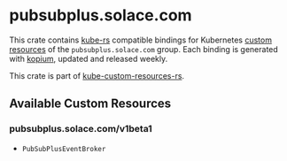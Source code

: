 <!--
SPDX-FileCopyrightText: The kube-custom-resources-rs Authors
SPDX-License-Identifier: 0BSD
 -->

# pubsubplus.solace.com

This crate contains [kube-rs](https://kube.rs/) compatible bindings for Kubernetes [custom resources](https://kubernetes.io/docs/tasks/extend-kubernetes/custom-resources/custom-resource-definitions/) of the `pubsubplus.solace.com` group. Each binding is generated with [kopium](https://github.com/kube-rs/kopium), updated and released weekly.

This crate is part of [kube-custom-resources-rs](https://github.com/metio/kube-custom-resources-rs).

## Available Custom Resources

### pubsubplus.solace.com/v1beta1
- `PubSubPlusEventBroker`
